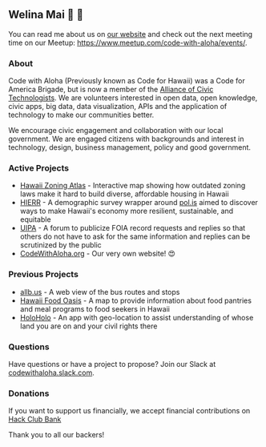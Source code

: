 ## Welina Mai 👋 🌊

You can read me about us on [our website](https://codewithaloha.org/) and check out the next meeting time on our Meetup: https://www.meetup.com/code-with-aloha/events/.

### About

Code with Aloha (Previously known as Code for Hawaii) was a Code for America Brigade, but is now a member of the [Alliance of Civic Technologists](https://www.civictechnologists.org/). We are volunteers interested in open data, open knowledge, civic apps, big data, data visualization, APIs and the application of technology to make our communities better.

We encourage civic engagement and collaboration with our local government. We are engaged citizens with backgrounds and interest in technology, design, business management, policy and good government.

### Active Projects

- [Hawaii Zoning Atlas](https://github.com/CodeWithAloha/Hawaii-Zoning-Atlas) - Interactive map showing how outdated zoning laws make it hard to build diverse, affordable housing in Hawaii
- [HIERR](https://github.com/codewithaloha/hierr) - A demographic survey wrapper around [pol.is](https://pol.is/) aimed to discover ways to make Hawaii's economy more resilient, sustainable, and equitable
- [UIPA](https://uipa.org/) - A forum to publicize FOIA record requests and replies so that others do not have to ask for the same information and replies can be scrutinized by the public
- [CodeWithAloha.org](https://github.com/codewithaloha/website) - Our very own website! 😍

### Previous Projects

- [allb.us](https://www.allb.us/) - A web view of the bus routes and stops 
- [Hawaii Food Oasis](https://hi.foodoasis.net/) - A map to provide information about food pantries and meal programs to food seekers in Hawaii
- [HoloHolo](https://github.com/CodeWithAloha/ACLU) - An app with geo-location to assist understanding of whose land you are on and your civil rights there

### Questions

Have questions or have a project to propose? Join our Slack at [codewithaloha.slack.com](codewithaloha.slack.com).

### Donations

If you want to support us financially, we accept financial contributions on [Hack Club Bank](https://hcb.hackclub.com/donations/start/code-with-aloha)

Thank you to all our backers!
